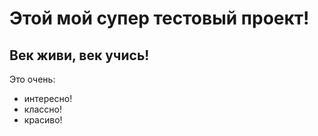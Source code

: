 # Этой мой супер тестовый проект!

## Век живи, век учись!

Это очень:
- интересно!
- классно!
- красиво!
